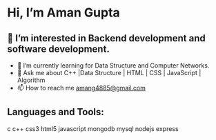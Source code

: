   # Hi, I’m Aman Gupta
  ## 👀 I’m interested in Backend development and software development.
- 🌱 I’m currently learning for Data Structure and Computer Networks.
- 💬 Ask me about C++ |Data Structure | HTML | CSS | JavaScript | Algorithm 
- 📫 How to reach me amang4885@gmail.com


## Languages and Tools:
c c++ css3 html5 javascript mongodb mysql nodejs express
<!---
aman8440/aman8440 is a ✨ special ✨ repository because its `README.md` (this file) appears on your GitHub profile.
You can click the Preview link to take a look at your changes.
--->

